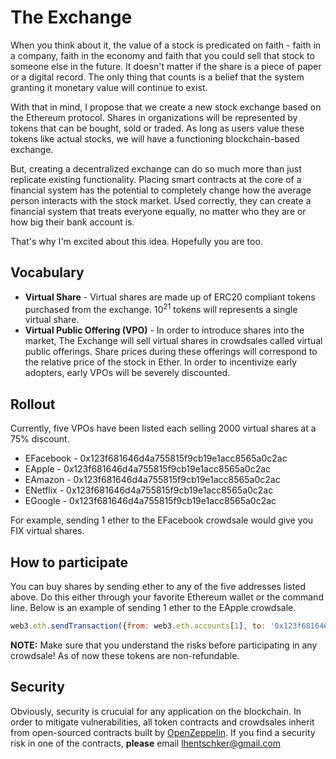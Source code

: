 # The Exchange
When you think about it, the value of a stock is predicated on faith - faith in a company, faith in the economy and faith that you could sell that stock to someone else in the future. It doesn't matter if the share is a piece of paper or a digital record. The only thing that counts is a belief that the system granting it monetary value will continue to exist.

With that in mind, I propose that we create a new stock exchange based on the Ethereum protocol. Shares in organizations will be represented by tokens that can be bought, sold or traded. As long as users value these tokens like actual stocks, we will have a functioning blockchain-based exchange.

But, creating a decentralized exchange can do so much more than just replicate existing functionality. Placing smart contracts at the core of a financial system has the potential to completely change how the average person interacts with the stock market. Used correctly, they can create a financial system that treats everyone equally, no matter who they are or how big their bank account is.

That's why I'm excited about this idea. Hopefully you are too.

## Vocabulary
* **Virtual Share** - Virtual shares are made up of ERC20 compliant tokens purchased from the exchange. 10<sup>21</sup>
 tokens will represents a single virtual share.
* **Virtual Public Offering (VPO)** - In order to introduce shares into the market, The Exchange will sell virtual shares in
crowdsales called virtual public offerings. Share prices during these offerings will correspond to the relative price of the stock in Ether. In order to incentivize early adopters, early VPOs will be severely discounted.

## Rollout
Currently, five VPOs have been listed each selling 2000 virtual shares at a 75% discount.
* EFacebook - 0x123f681646d4a755815f9cb19e1acc8565a0c2ac
* EApple - 0x123f681646d4a755815f9cb19e1acc8565a0c2ac
* EAmazon - 0x123f681646d4a755815f9cb19e1acc8565a0c2ac
* ENetflix - 0x123f681646d4a755815f9cb19e1acc8565a0c2ac
* EGoogle - 0x123f681646d4a755815f9cb19e1acc8565a0c2ac

For example, sending 1 ether to the EFacebook crowdsale would give you FIX virtual shares.

## How to participate
You can buy shares by sending ether to any of the five addresses listed above. Do this either through your favorite Ethereum wallet or the command line. Below is an example of sending 1 ether to the EApple
crowdsale.

```javascript
web3.eth.sendTransaction({from: web3.eth.accounts[1], to: '0x123f681646d4a755815f9cb19e1acc8565a0c2ac', value: web3.toWei(1, 'ether')})
```
**NOTE:** Make sure that you understand the risks before participating in any crowdsale! As of now these tokens are non-refundable.

## Security
Obviously, security is crucuial for any application on the blockchain. In order to mitigate vulnerabilities, all token contracts and crowdsales inherit from open-sourced contracts built by [OpenZeppelin](https://openzeppelin.org/). If you find a security risk in one of the contracts, **please** email lhentschker@gmail.com
